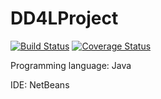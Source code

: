 # DD4LProject
[![Build Status](https://travis-ci.org/13055ecam/DD4LProject.svg?branch=master)](https://travis-ci.org/13055ecam/DD4LProject)
[![Coverage Status](https://coveralls.io/repos/github/13055ecam/DD4LProject/badge.svg?branch=master&service=github)](https://coveralls.io/github/13055ecam/DD4LProject?branch=master)

Programming language: Java


IDE: NetBeans
